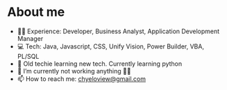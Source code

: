 # About me

- 👨‍💻 Experience: Developer, Business Analyst, Application Development Manager
- 💻 Tech: Java, Javascript, CSS, Unify Vision, Power Builder, VBA, PL/SQL
- 🌱 Old techie learning new tech. Currently learning python
- 🔭 I’m currently not working anything 🤷‍♂️
- 📫 How to reach me: chyeloview@gmail.com

